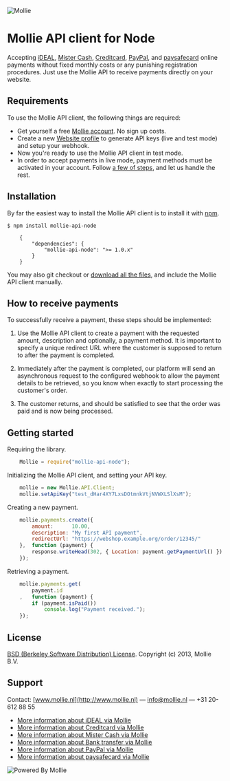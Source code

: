 ![Mollie](http://www.mollie.nl/files/Mollie-Logo-Style-Small.png)

# Mollie API client for Node #

Accepting [iDEAL](https://www.mollie.nl/betaaldiensten/ideal/), [Mister Cash](https://www.mollie.nl/betaaldiensten/mistercash/), [Creditcard](https://www.mollie.nl/betaaldiensten/creditcard/), [PayPal](https://www.mollie.nl/betaaldiensten/paypal/), and [paysafecard](https://www.mollie.nl/betaaldiensten/paysafecard/) online payments without fixed monthly costs or any punishing registration procedures. Just use the Mollie API to receive payments directly on your website.

## Requirements ##
To use the Mollie API client, the following things are required:

+ Get yourself a free [Mollie account](https://www.mollie.nl/aanmelden). No sign up costs.
+ Create a new [Website profile](https://www.mollie.nl/beheer/account/profielen/) to generate API keys (live and test mode) and setup your webhook.
+ Now you're ready to use the Mollie API client in test mode.
+ In order to accept payments in live mode, payment methods must be activated in your account. Follow [a few of steps](https://www.mollie.nl/beheer/diensten), and let us handle the rest.

## Installation ##

By far the easiest way to install the Mollie API client is to install it with [npm](https://npmjs.org/).

    $ npm install mollie-api-node

        {
            "dependencies": {
                "mollie-api-node": ">= 1.0.x"
            }
        }


You may also git checkout or [download all the files](https://github.com/mollie/mollie-api-node/archive/master.zip), and include the Mollie API client manually.

## How to receive payments ##

To successfully receive a payment, these steps should be implemented:

1. Use the Mollie API client to create a payment with the requested amount, description and optionally, a payment method. It is important to specify a unique redirect URL where the customer is supposed to return to after the payment is completed.

2. Immediately after the payment is completed, our platform will send an asynchronous request to the configured webhook to allow the payment details to be retrieved, so you know when exactly to start processing the customer's order.

3. The customer returns, and should be satisfied to see that the order was paid and is now being processed.

## Getting started ##

Requiring the library.

```javascript
    Mollie = require("mollie-api-node");
```

Initializing the Mollie API client, and setting your API key.

```javascript
    mollie = new Mollie.API.Client;
    mollie.setApiKey("test_dHar4XY7LxsDOtmnkVtjNVWXLSlXsM");
```

Creating a new payment.

```javascript
    mollie.payments.create({
        amount:      10.00,
        description: "My first API payment",
        redirectUrl: "https://webshop.example.org/order/12345/"
    },  function (payment) {
        response.writeHead(302, { Location: payment.getPaymentUrl() })
    });
```

Retrieving a payment.

```javascript
    mollie.payments.get(
        payment.id
    ,   function (payment) {
        if (payment.isPaid())
            console.log("Payment received.");
    });
```


## License ##
[BSD (Berkeley Software Distribution) License](http://www.opensource.org/licenses/bsd-license.php).
Copyright (c) 2013, Mollie B.V.

## Support ##
Contact: [www.mollie.nl](http://www.mollie.nl) — info@mollie.nl — +31 20-612 88 55

+ [More information about iDEAL via Mollie](https://www.mollie.nl/betaaldiensten/ideal/)
+ [More information about Creditcard via Mollie](https://www.mollie.nl/betaaldiensten/creditcard/)
+ [More information about Mister Cash via Mollie](https://www.mollie.nl/betaaldiensten/mistercash/)
+ [More information about Bank transfer via Mollie](https://www.mollie.nl/betaaldiensten/overboeking/)
+ [More information about PayPal via Mollie](https://www.mollie.nl/betaaldiensten/paypal/)
+ [More information about paysafecard via Mollie](https://www.mollie.nl/betaaldiensten/paysafecard/)

![Powered By Mollie](http://www.mollie.nl/images/badge-betaling-medium.png)
